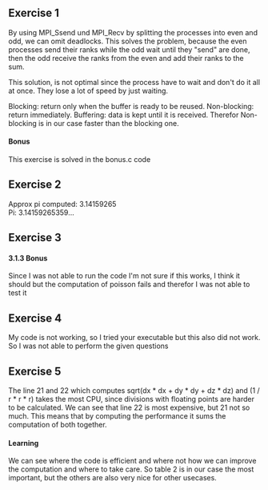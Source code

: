 ## Exercise 1
By using MPI_Ssend und MPI_Recv by splitting the processes into 
even and odd, we can omit deadlocks. This solves the problem, because
the even processes send their ranks while the odd wait until they "send"
 are done,
then the odd receive the ranks from the even and add their ranks to the sum.

This solution, is not optimal since the process have to wait and don't do it all at once.
They lose a lot of speed by just waiting.

Blocking: return only when the buffer is ready to be reused. 
Non-blocking: return immediately. Buffering: data is kept until it is received.
Therefor Non-blocking is in our case faster than the blocking one.

#### Bonus
This exercise is solved in the bonus.c code

## Exercise 2
Approx pi computed: 3.14159265  
Pi: 3.14159265359...

## Exercise 3
#### 3.1.3 Bonus
Since I was not able to run the code I'm not sure if this works, I think it should
but the computation of poisson fails and therefor I was not able to test it

## Exercise 4
My code is not working, so I tried your executable but this also did not work.
So I was not able to perform the given questions

## Exercise 5
The line 21 and 22 which computes sqrt(dx * dx + dy * dy + dz * dz) and (1 / r * r * r) takes the most CPU, since
divisions with floating points are harder to be calculated. We can see that line 22 is most expensive,
but 21 not so much. This means that by computing the performance it sums the computation of both
together. 

#### Learning
We can see where the code is efficient and where not how we can improve the
computation and where to take care. So table 2 is in our case the most important,
but the others are also very nice for other usecases.


